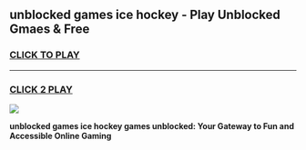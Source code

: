 
## unblocked games ice hockey - Play Unblocked Gmaes & Free
<h3>
<a href="https://premium.freeplayer.one?title=unblocked_games_ice_hockey&ref=20F">CLICK TO PLAY</a></h3>
<hr>

<h3>
<a href="https://premium.freeplayer.one?title=unblocked_games_ice_hockey&ref=20F">CLICK 2 PLAY</a>
  
</h3>

<a href="https://premium.freeplayer.one?title=unblocked_games_ice_hockey&ref=20F/"><img src="https://clearcache.store/games.png"></a>


**unblocked games ice hockey games unblocked: Your Gateway to Fun and Accessible Online Gaming**
